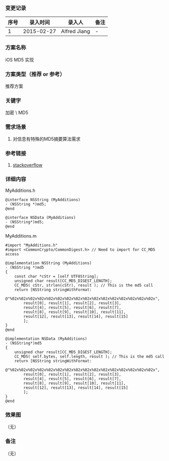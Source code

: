 ### 变更记录
| 序号 | 录入时间 | 录入人 | 备注 |
| -- | -- | -- | -- |
| 1 | 2015-02-27 | Alfred Jiang | - |

### 方案名称
iOS MD5 实现

### 方案类型（推荐 or 参考）
推荐方案

### 关键字
加密 \ MD5

### 需求场景
1. 对信息有特殊的MD5摘要算法需求

### 参考链接
1. [stackoverflow](http://stackoverflow.com/questions/1524604/md5-algorithm-in-objective-c)

### 详细内容
MyAdditions.h

    @interface NSString (MyAdditions)
    - (NSString *)md5;
    @end

    @interface NSData (MyAdditions)
    - (NSString*)md5;
    @end

MyAdditions.m

    #import "MyAdditions.h"
    #import <CommonCrypto/CommonDigest.h> // Need to import for CC_MD5 access

    @implementation NSString (MyAdditions)
    - (NSString *)md5
    {
        const char *cStr = [self UTF8String];
        unsigned char result[CC_MD5_DIGEST_LENGTH];
        CC_MD5( cStr, strlen(cStr), result ); // This is the md5 call
        return [NSString stringWithFormat:
            @"%02x%02x%02x%02x%02x%02x%02x%02x%02x%02x%02x%02x%02x%02x%02x%02x",
            result[0], result[1], result[2], result[3],
            result[4], result[5], result[6], result[7],
            result[8], result[9], result[10], result[11],
            result[12], result[13], result[14], result[15]
            ];
    }
    @end

    @implementation NSData (MyAdditions)
    - (NSString*)md5
    {
        unsigned char result[CC_MD5_DIGEST_LENGTH];
        CC_MD5( self.bytes, self.length, result ); // This is the md5 call
        return [NSString stringWithFormat:
            @"%02x%02x%02x%02x%02x%02x%02x%02x%02x%02x%02x%02x%02x%02x%02x%02x",
            result[0], result[1], result[2], result[3],
            result[4], result[5], result[6], result[7],
            result[8], result[9], result[10], result[11],
            result[12], result[13], result[14], result[15]
            ];
    }
    @end

### 效果图
（无）

### 备注
（无）
